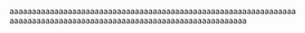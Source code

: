 aaaaaaaaaaaaaaaaaaaaaaaaaaaaaaaaaaaaaaaaaaaaaaaaaaaaaaaaaaaaaaaaaaaaaaaaaaaaaaaaaaaaaaaaaaaaaaaaaaaaaaaaaaaaaaaaaaaaa
